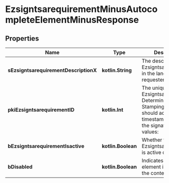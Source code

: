 
# EzsigntsarequirementMinusAutocompleteElementMinusResponse

## Properties
Name | Type | Description | Notes
------------ | ------------- | ------------- | -------------
**sEzsigntsarequirementDescriptionX** | **kotlin.String** | The description of the Ezsigntsarequirement in the language of the requester | 
**pkiEzsigntsarequirementID** | **kotlin.Int** | The unique ID of the Ezsigntsarequirement.  Determine if a Time Stamping Authority should add a timestamp on each of the signature. Valid values:  |Value|Description| |-|-| |1|No. TSA Timestamping will requested. This will make all signatures a lot faster since no round-trip to the TSA server will be required. Timestamping will be made using eZsign server&#39;s time.| |2|Best effort. Timestamping from a Time Stamping Authority will be requested but is not mandatory. In the very improbable case it cannot be completed, the timestamping will be made using eZsign server&#39;s time. **Additional fee applies**| |3|Mandatory. Timestamping from a Time Stamping Authority will be requested and is mandatory. In the very improbable case it cannot be completed, the signature will fail and the user will be asked to retry. **Additional fee applies**| | 
**bEzsigntsarequirementIsactive** | **kotlin.Boolean** | Whether the Ezsigntsarequirement is active or not | 
**bDisabled** | **kotlin.Boolean** | Indicates if the element is disabled in the context | 



